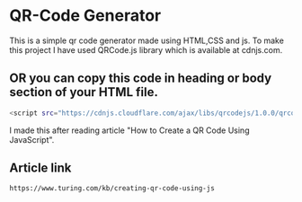 # QR-Code Generator
This is a simple qr code generator made using HTML,CSS and js.
To make this project I have used QRCode.js library which is available at cdnjs.com.
## OR you can copy this code in heading or body section of your HTML file.
```bash
<script src="https://cdnjs.cloudflare.com/ajax/libs/qrcodejs/1.0.0/qrcode.min.js" integrity="sha512-CNgIRecGo7nphbeZ04Sc13ka07paqdeTu0WR1IM4kNcpmBAUSHSQX0FslNhTDadL4O5SAGapGt4FodqL8My0mA==" crossorigin="anonymous" referrerpolicy="no-referrer"></script>
```
I made this after reading article "How to Create a QR Code Using JavaScript".
## Article link
```bash
https://www.turing.com/kb/creating-qr-code-using-js
```
